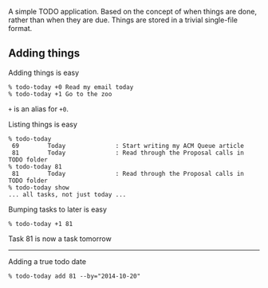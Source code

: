 A simple TODO application. Based on the concept of when things
are done, rather than when they are due. Things are stored in
a trivial single-file format.

## Adding things

Adding things is easy

```{.bash}
% todo-today +0 Read my email today
% todo-today +1 Go to the zoo
```

`+` is an alias for `+0`.

Listing things is easy

```
% todo-today
 69        Today              : Start writing my ACM Queue article
 81        Today              : Read through the Proposal calls in TODO folder
% todo-today 81
 81        Today              : Read through the Proposal calls in TODO folder
% todo-today show
... all tasks, not just today ...
```

Bumping tasks to later is easy

```
% todo-today +1 81
```

Task 81 is now a task tomorrow

----

Adding a true todo date

```
% todo-today add 81 --by="2014-10-20"
```



